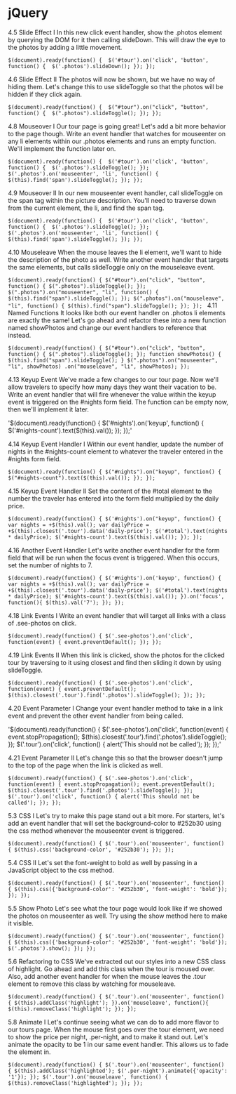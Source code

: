 # jQuery


4.5 Slide Effect I 
In this new click event handler, show the .photos element by querying the DOM for it then calling slideDown. This will draw the eye to the photos by adding a little movement.


`$(document).ready(function() { 
  $('#tour').on('click', 'button', function() { 
    $('.photos').slideDown();
  });
});`

4.6 Slide Effect II
The photos will now be shown, but we have no way of hiding them. Let's change this to use slideToggle so that the photos will be hidden if they click again.



`$(document).ready(function() { 
  $("#tour").on("click", "button", function() { 
    $(".photos").slideToggle();
  });
});`

4.8 Mouseover I
Our tour page is going great! Let's add a bit more behavior to the page though. Write an event handler that watches for mouseenter on any li elements within our .photos elements and runs an empty function. We'll implement the function later on.


`$(document).ready(function() { 
  $('#tour').on('click', 'button', function() { 
    $('.photos').slideToggle();
  });
  $('.photos').on('mouseenter', 'li', function() {
    $(this).find('span').slideToggle();
  });
});`

4.9 Mouseover II 
In our new mouseenter event handler, call slideToggle on the span tag within the picture description. You'll need to traverse down from the current element, the li, and find the span tag.

`$(document).ready(function() { 
  $('#tour').on('click', 'button', function() { 
    $('.photos').slideToggle();
  });
  $('.photos').on('mouseenter', 'li', function() {
    $(this).find('span').slideToggle();
  });
});`

4.10 Mouseleave
When the mouse leaves the li element, we'll want to hide the description of the photo as well. Write another event handler that targets the same elements, but calls slideToggle only on the mouseleave event.

`$(document).ready(function() {
  $("#tour").on("click", "button", function() {
    $(".photos").slideToggle();
  });
  $(".photos").on("mouseenter", "li", function() {
    $(this).find("span").slideToggle();
  });
    $(".photos").on("mouseleave", "li", function() {
    $(this).find("span").slideToggle();
  });
});
`
4.11 Named Functions 
It looks like both our event handler on .photos li elements are exactly the same! Let's go ahead and refactor these into a new function named showPhotos and change our event handlers to reference that instead.

`$(document).ready(function() {
  $("#tour").on("click", "button", function() {
    $(".photos").slideToggle();
  });
  function showPhotos() {
    $(this).find("span").slideToggle();
  }
  $(".photos").on("mouseenter", "li", showPhotos)
              .on("mouseleave", "li", showPhotos);
});`

4.13 Keyup Event 
We've made a few changes to our tour page. Now we'll allow travelers to specify how many days they want their vacation to be. Write an event handler that will fire whenever the value within the keyup event is triggered on the #nights form field. The function can be empty now, then we'll implement it later.

'$(document).ready(function() {
  $('#nights').on('keyup', function() {
     $('#nights-count').text($(this).val());
  });
});'

4.14 Keyup Event Handler I
Within our event handler, update the number of nights in the #nights-count element to whatever the traveler entered in the #nights form field.

`$(document).ready(function() {
  $("#nights").on("keyup", function() {
    $("#nights-count").text($(this).val());
  });
});`

4.15 Keyup Event Handler II 
Set the content of the #total element to the number the traveler has entered into the form field multiplied by the daily price.

`$(document).ready(function() {
  $('#nights').on("keyup", function() {
    var nights = +$(this).val();
    var dailyPrice = +$(this).closest('.tour').data('daily-price');
    $('#total').text(nights * dailyPrice);
    $('#nights-count').text($(this).val());
  });
});`

4.16 Another Event Handler 
Let's write another event handler for the form field that will be run when the focus event is triggered. When this occurs, set the number of nights to 7.


`$(document).ready(function() {
  $('#nights').on('keyup', function() {
    var nights = +$(this).val();
    var dailyPrice = +$(this).closest('.tour').data('daily-price');
    $('#total').text(nights * dailyPrice);
    $('#nights-count').text($(this).val());
  }).on('focus', function(){
    $(this).val('7');
  });
});`


4.18 Link Events I
Write an event handler that will target all links with a class of .see-photos on click.

`$(document).ready(function() {
  $('.see-photos').on('click', function(event) {
    event.preventDefault();
  });
});`

4.19 Link Events II 
When this link is clicked, show the photos for the clicked tour by traversing to it using closest and find then sliding it down by using slideToggle.

`$(document).ready(function() {
  $('.see-photos').on('click', function(event) {
    event.preventDefault();
    $(this).closest('.tour').find('.photos').slideToggle();
  });
});`

4.20 Event Parameter I
Change your event handler method to take in a link event and prevent the other event handler from being called.

'$(document).ready(function() {
  $('.see-photos').on('click', function(event) {
    event.stopPropagation();
    $(this).closest('.tour').find('.photos').slideToggle();
  });
  $('.tour').on('click', function() {
    alert('This should not be called');
  });
});'

4.21 Event Parameter II 
Let's change this so that the browser doesn't jump to the top of the page when the link is clicked as well.

`$(document).ready(function() {
  $('.see-photos').on('click', function(event) {
    event.stopPropagation();
    event.preventDefault();
    $(this).closest('.tour').find('.photos').slideToggle();
  });
  $('.tour').on('click', function() {
    alert('This should not be called');
  });
});`

5.3 CSS I
Let's try to make this page stand out a bit more. For starters, let's add an event handler that will set the background-color to #252b30 using the css method whenever the mouseenter event is triggered.

`$(document).ready(function() {
  $('.tour').on('mouseenter', function() {
    $(this).css('background-color', '#252b30');
  });
});`

5.4 CSS II
Let's set the font-weight to bold as well by passing in a JavaScript object to the css method.

`$(document).ready(function() {
  $('.tour').on('mouseenter', function() {
    $(this).css({'background-color': '#252b30',
                 'font-weight': 'bold'});
  });
});`

5.5 Show Photo 
Let's see what the tour page would look like if we showed the photos on mouseenter as well. Try using the show method here to make it visible.

`$(document).ready(function() {
  $('.tour').on('mouseenter', function() {
    $(this).css({'background-color': '#252b30', 'font-weight': 'bold'});
    $('.photos').show();
  });
});`

5.6 Refactoring to CSS
We've extracted out our styles into a new CSS class of highlight. Go ahead and add this class when the tour is moused over. Also, add another event handler for when the mouse leaves the .tour element to remove this class by watching for mouseleave.

`$(document).ready(function() {
  $('.tour').on('mouseenter', function() {
    $(this).addClass('highlight');
  }).on('mouseleave', function(){
      $(this).removeClass('highlight');
  });
});`

5.8 Animate I
Let's continue seeing what we can do to add more flavor to our tours page. When the mouse first goes over the tour element, we need to show the price per night, .per-night, and to make it stand out. Let's animate the opacity to be 1 in our same event handler. This allows us to fade the element in.


`$(document).ready(function() {
  $('.tour').on('mouseenter', function() {
    $(this).addClass('highlighted');
    $('.per-night').animate({'opacity': '1'});
  });
  $('.tour').on('mouseleave', function() {
    $(this).removeClass('highlighted');
  });
});`
